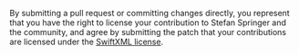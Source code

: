 By submitting a pull request or committing changes directly, you represent that you have the right to license your contribution to Stefan Springer and the community, and agree by submitting the patch that your contributions are licensed under the [SwiftXML
license](LICENSE).
